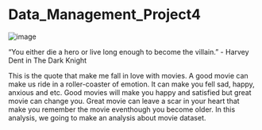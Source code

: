 # Data_Management_Project4

![image](https://github.com/radzmi/Data_Management_Project4/assets/152348714/b43fa938-27be-458c-8253-6d82db761545)

“You either die a hero or live long enough to become the villain.” - Harvey Dent in The Dark Knight

This is the quote that make me fall in love with movies. A good movie can make us ride in a roller-coaster of emotion. It can make you fell sad, happy, anxious and etc. Good movies will make you happy and satisfied but great movie can change you. Great movie can leave a scar in your heart that make you remember the movie eventhough you become older. In this analysis, we going to make an analysis about movie dataset.
